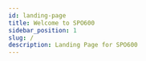 ```yaml
---
id: landing-page
title: Welcome to SPO600
sidebar_position: 1
slug: /
description: Landing Page for SPO600
---
```


